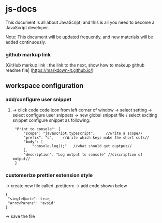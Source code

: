 # js-docs
This document is all about JavaScript, and this is all you need to become a JavaScript developer. 

Note: This document will be updated frequently, and new materials will be added continuously.

### github markup link
[GitHub markup link : the link to the next,  show how to makeup github readme file] (https://markdown-it.github.io/)


## workspace configuration
### add/configure user snippet
1. -> click code code icon from left corner of window    -> select setting    -> select configure user snippets
   -> new global snippet file / select exciting snippet
   configure snippet as following:
   
   ```
    "Print to console": { 
		"scope": "javascript,typescript",     //write a scope// 
		"prefix": "c",    //Write which keys make the short cuts//
		"body": [
			"console.log();"   //what should get ouptput//
		],
		"description": "Log output to console" //discription of output//
	} 

 ### customerize prettier extension style

 -> create new file called .prettierrc     -> add code shown below

 ```
{
  "singleQuote": true,
  "arrowParens": "avoid"
}

```
-> save the file 
